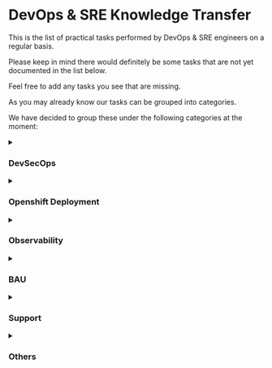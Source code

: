 # DevOps & SRE Knowledge Transfer

This is the list of practical tasks performed by DevOps & SRE engineers on a regular basis. 

Please keep in mind there would definitely be some tasks that are not yet documented in the list below. 

Feel free to add any tasks you see that are missing. 

As you may already know our tasks can be grouped into categories. 

We have decided to group these under the following categories at the moment:

<details>
  <summary><h3>DevSecOps</h3></summary>

  1	Onboarding to a JAVA CI pipeline that build a .war/.jar file and push it to Nexus	
  2	Onboarding to a JAVA CI pipeline that build a docker image and push it to Quay	
  3	DevSecOps> Onboarding to a JAVA Build Config in Openshift that build a docker image and push it to Quay
  4	Onboarding to a NodeJS CI pipeline that build a .zip file and push it to Nexus	
  5	Onboarding to a NodeJS CI pipeline that build a docker image and push it to Quay	
  6	Onboarding to a Python CI pipeline that build a docker image and push it to Quay	
  7	Onboarding to a .NET CI pipeline that build a .zip file and push to Nexus	
  8	Onboarding to an  Android CI pipeline that build an .apk image and push it to Microsoft Intune	Not built yet
  9	Onboarding to an IOS CI pipeline that build an an .ipa image and push it to Microsoft Intune	Not built yet
  10	Analyse CI pipeline Unit Test Results from Jenkins	
  11	Analyse CI pipeline SonarQube Test Results from the SonarQube Dashboard	
  12	Analyse CI pipeline ShiftLeft Test Results from the ShiftLeft Dashboard	
  13	Onboarding to a JAVA CD pipeline that pull a .war/.jar from Nexus and deploy it to a Linux Server	
  14	Onboarding to a NodeJS CD pipeline that pull a .zip from Nexus and deploy it to a Linux Server	
  15	Onboarding to an docker image CD pipeline that pull a docker image from Quay and deploy it to Openshift 4	
  16	Onboarding to an .NET CD pipeline that pull a .zip file from Nexus and deploy it to a Windows Server	
  17	Onboarding to a JAVA CI/CD pipeline that build a .war/.jar and deploy to a Linux Server	
  18	Support	
  19	Adding a new Bitbucket Project to JTE Jenkins	
  20	Adding a new Bitbucket Project to Jenkins with a Shared Library
  21	Configure SonarQube Static Code Analysis and SonarQube Quality Gate	
  22	Configure Shiftleft secure code analysis Quality Gate
  23	Configure Other type of Quality Gates (Maven test, Kaniko bake image, Kaniko test image, Conftest, SLscan, Secret, trivy image scan, trivy vulnerability CVE scan, etc...)	
  24	Attach Regression (UI/API) Tests to CD Pipeline	
  25	Attach Performance Tests to CD Pipeline
</details>

<details>
  <summary><h3>Openshift Deployment</h3></summary>
  
  --
</details>

<details>
  <summary><h3>Observability</h3></summary>
  
  --
</details>

<details>
  <summary><h3>BAU</h3></summary>
  
  --
</details>

<details>
  <summary><h3>Support</h3></summary>
  
  --
</details>

<details>
  <summary><h3>Others</h3></summary>
  
  --
</details>
